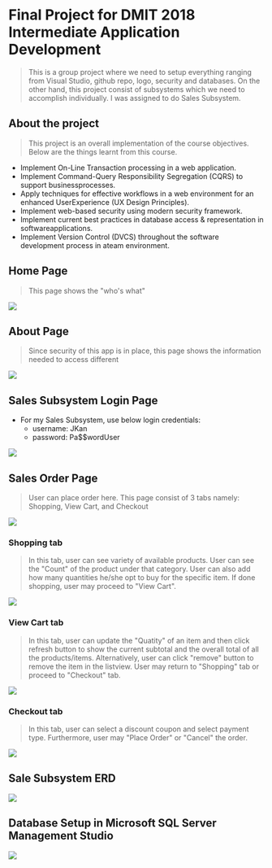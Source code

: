 # Final Project for DMIT 2018 Intermediate Application Development

> This is a group project where we need to setup everything ranging from Visual Studio, github repo, logo, security and databases. On the other hand, this project consist of subsystems which we need to accomplish individually. I was assigned to do Sales Subsystem.

## About the project

> This project is an overall implementation of the course objectives. Below are the things learnt from this course.

- Implement On-Line Transaction processing in a web application.
- Implement Command-Query Responsibility Segregation (CQRS) to support businessprocesses.
- Apply techniques for effective workflows in a web environment for an enhanced UserExperience (UX Design Principles).
- Implement web-based security using modern security framework.
- Implement current best practices in database access & representation in softwareapplications.
- Implement Version Control (DVCS) throughout the software development process in ateam environment.

## Home Page

> This page shows the "who's what"

![](/img/homepage.PNG)

## About Page

> Since security of this app is in place, this page shows the information needed to access different

![](/img/about.PNG)

## Sales Subsystem Login Page

- For my Sales Subsystem, use below login credentials:
  - username: JKan
  - password: Pa$$wordUser

![](/img/sale-login.PNG)

## Sales Order Page

> User can place order here. This page consist of 3 tabs namely: Shopping, View Cart, and Checkout

![](/img/sales-order.PNG)

### Shopping tab

> In this tab, user can see variety of available products. User can see the "Count" of the product under that category. User can also add how many quantities he/she opt to buy for the specific item. If done shopping, user may proceed to "View Cart".

![](/img/shopping.PNG)

### View Cart tab

> In this tab, user can update the "Quatity" of an item and then click refresh button to show the current subtotal and the overall total of all the products/items. Alternatively, user can click "remove" button to remove the item in the listview. User may return to "Shopping" tab or proceed to "Checkout" tab.

![](/img/view-cart.PNG)

### Checkout tab

> In this tab, user can select a discount coupon and select payment type. Furthermore, user may "Place Order" or "Cancel" the order.

![](/img/checkout.PNG)

## Sale Subsystem ERD

![](/img/sale-erd.PNG)

## Database Setup in Microsoft SQL Server Management Studio

![](/img/databased.PNG)
